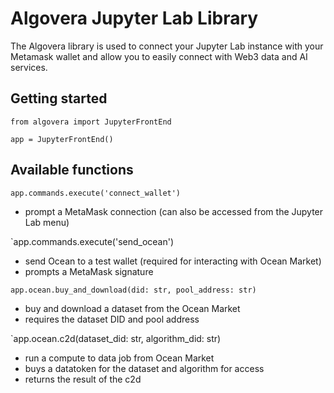 # Algovera Jupyter Lab Library

The Algovera library is used to connect your Jupyter Lab instance with your Metamask wallet and allow you to easily connect with Web3 data and AI services.

## Getting started

```
from algovera import JupyterFrontEnd

app = JupyterFrontEnd()
```

## Available functions

`app.commands.execute('connect_wallet')`

- prompt a MetaMask connection (can also be accessed from the Jupyter Lab menu)

`app.commands.execute('send_ocean')

- send Ocean to a test wallet (required for interacting with Ocean Market)
- prompts a MetaMask signature

`app.ocean.buy_and_download(did: str, pool_address: str)`

- buy and download a dataset from the Ocean Market
- requires the dataset DID and pool address

`app.ocean.c2d(dataset_did: str, algorithm_did: str)

- run a compute to data job from Ocean Market
- buys a datatoken for the dataset and algorithm for access
- returns the result of the c2d
